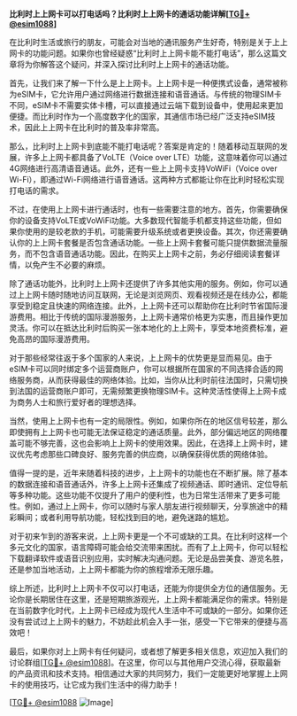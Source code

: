 **比利时上上网卡可以打电话吗？比利时上上网卡的通话功能详解[[TG💪+ @esim1088](https://t.me/s/esim1088)]**

在比利时生活或旅行的朋友，可能会对当地的通讯服务产生好奇，特别是关于上上网卡的功能问题。如果你也曾经疑惑“比利时上上网卡能不能打电话”，那么这篇文章将为你解答这个疑问，并深入探讨比利时上上网卡的通话功能。

首先，让我们来了解一下什么是上上网卡。上上网卡是一种便携式设备，通常被称为eSIM卡，它允许用户通过网络进行数据连接和语音通话。与传统的物理SIM卡不同，eSIM卡不需要实体卡槽，可以直接通过云端下载到设备中，使用起来更加便捷。而比利时作为一个高度数字化的国家，其通信市场已经广泛支持eSIM技术，因此上上网卡在比利时的普及率非常高。

那么，比利时上上网卡到底能不能打电话呢？答案是肯定的！随着移动互联网的发展，许多上上网卡都具备了VoLTE（Voice over LTE）功能，这意味着你可以通过4G网络进行高清语音通话。此外，还有一些上上网卡支持VoWiFi（Voice over Wi-Fi），即通过Wi-Fi网络进行语音通话。这两种方式都能让你在比利时轻松实现打电话的需求。

不过，在使用上上网卡进行通话时，也有一些需要注意的地方。首先，你需要确保你的设备支持VoLTE或VoWiFi功能。大多数现代智能手机都支持这些功能，但如果你使用的是较老款的手机，可能需要升级系统或者更换设备。其次，你还需要确认你的上上网卡套餐是否包含通话功能。一些上上网卡套餐可能只提供数据流量服务，而不包含语音通话功能。因此，在购买上上网卡之前，务必仔细阅读套餐详情，以免产生不必要的麻烦。

除了通话功能外，比利时上上网卡还提供了许多其他实用的服务。例如，你可以通过上上网卡随时随地访问互联网，无论是浏览网页、观看视频还是在线办公，都能享受到稳定且快速的网络连接。此外，上上网卡还可以帮助你在比利时节省国际漫游费用。相比于传统的国际漫游服务，上上网卡通常价格更为实惠，而且操作更加灵活。你可以在抵达比利时后购买一张本地化的上上网卡，享受本地资费标准，避免高昂的国际漫游费用。

对于那些经常往返于多个国家的人来说，上上网卡的优势更是显而易见。由于eSIM卡可以同时绑定多个运营商账户，你可以根据所在国家的不同选择合适的网络服务商，从而获得最佳的网络体验。比如，当你从比利时前往法国时，只需切换到法国的运营商账户即可，无需频繁更换物理SIM卡。这种灵活性使得上上网卡成为商务人士和旅行爱好者的理想选择。

当然，使用上上网卡也有一定的局限性。例如，如果你所在的地区信号较差，那么即使拥有上上网卡也可能无法保证稳定的通话质量。此外，部分偏远地区的网络覆盖可能不够完善，这也会影响上上网卡的使用效果。因此，在选择上上网卡时，建议优先考虑那些口碑良好、服务完善的供应商，以确保获得优质的网络体验。

值得一提的是，近年来随着科技的进步，上上网卡的功能也在不断扩展。除了基本的数据连接和语音通话外，许多上上网卡还集成了视频通话、即时通讯、定位导航等多种功能。这些功能不仅提升了用户的便利性，也为日常生活带来了更多可能性。例如，通过上上网卡，你可以随时与家人朋友进行视频聊天，分享旅途中的精彩瞬间；或者利用导航功能，轻松找到目的地，避免迷路的尴尬。

对于初来乍到的游客来说，上上网卡更是一个不可或缺的工具。在比利时这样一个多元文化的国家，语言障碍可能会给交流带来困扰。而有了上上网卡，你可以轻松下载翻译软件或语音识别应用，实时解决沟通问题。无论是品尝美食、游览名胜，还是参加当地活动，上上网卡都能为你的旅程增添无限乐趣。

综上所述，比利时上上网卡不仅可以打电话，还能为你提供全方位的通信服务。无论你是长期居住在这里，还是短期旅游观光，上上网卡都能满足你的需求。特别是在当前数字化时代，上上网卡已经成为现代人生活中不可或缺的一部分。如果你还没有尝试过上上网卡的魅力，不妨趁此机会入手一张，感受一下它带来的便捷与高效吧！

最后，如果你对上上网卡有任何疑问，或者想了解更多相关信息，欢迎加入我们的讨论群组[[TG💪+ @esim1088](https://t.me/s/esim1088)]。在这里，你可以与其他用户交流心得，获取最新的产品资讯和技术支持。相信通过大家的共同努力，我们一定能更好地掌握上上网卡的使用技巧，让它成为我们生活中的得力助手！

[[TG💪+ @esim1088](https://t.me/s/esim1088) ![Image](https://i.postimg.cc/4NQfJmqS/Snipaste-2025-05-13-00-14-12.png)]